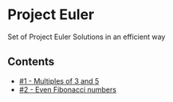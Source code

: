 # Project Euler
Set of Project Euler Solutions in an efficient way

## Contents
* [#1 - Multiples of 3 and 5](euler_0001.py)
* [#2 - Even Fibonacci numbers](euler_0002.py)
